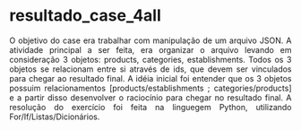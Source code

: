 # resultado_case_4all

<p align="justify"> O objetivo do case era trabalhar com manipulação de um arquivo JSON. A atividade principal a ser feita, era organizar o arquivo levando em consideração 3 objetos: products, categories, establishments. Todos os 3 objetos se relacionam entre si através de ids, que devem ser vinculados para chegar ao resultado final. A idéia inicial foi entender que os 3 objetos possuim relacionamentos [products/establishments ; categories/products] e a partir disso desenvolver o raciocínio para chegar no resultado final. A resolução do exercício foi feita na linguegem Python, utilizando For/If/Listas/Dicionários.</p>

